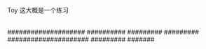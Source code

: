 Toy  这大概是一个练习
####
##
####
#####
######
######
####################
##########
#########
#########
#####################
#########
#######
##
###
#####
#####
##
###
####
##
####
###
##
##
##

